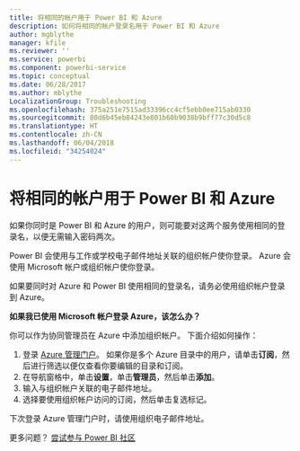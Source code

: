 ```yaml
---
title: 将相同的帐户用于 Power BI 和 Azure
description: 如何将相同的帐户登录名用于 Power BI 和 Azure
author: mgblythe
manager: kfile
ms.reviewer: ''
ms.service: powerbi
ms.component: powerbi-service
ms.topic: conceptual
ms.date: 06/28/2017
ms.author: mblythe
LocalizationGroup: Troubleshooting
ms.openlocfilehash: 375a251e7515ad33396cc4cf5ebb0ee715ab0330
ms.sourcegitcommit: 80d6b45eb84243e801b60b9038b9bff77c30d5c8
ms.translationtype: HT
ms.contentlocale: zh-CN
ms.lasthandoff: 06/04/2018
ms.locfileid: "34254024"
---
```

# <a name="using-the-same-account-for-power-bi-and-azure"></a>将相同的帐户用于 Power BI 和 Azure
如果你同时是 Power BI 和 Azure 的用户，则可能要对这两个服务使用相同的登录名，以便无需输入密码两次。

Power BI 会使用与工作或学校电子邮件地址关联的组织帐户使你登录。  Azure 会使用 Microsoft 帐户或组织帐户使你登录。

如果要同时对 Azure 和 Power BI 使用相同的登录名，请务必使用组织帐户登录到 Azure。

**如果我已使用 Microsoft 帐户登录 Azure，该怎么办？**

你可以作为协同管理员在 Azure 中添加组织帐户。  下面介绍如何操作：

1. 登录 [Azure 管理门户](http://manage.windowsazure.com/)。 如果你是多个 Azure 目录中的用户，请单击**订阅**，然后进行筛选以便仅查看你要编辑的目录和订阅。
2. 在导航窗格中，单击**设置**，单击**管理员**，然后单击**添加**。
3. 输入与组织帐户关联的电子邮件地址。
4. 选择要使用组织帐户访问的订阅，然后单击复选标记。

下次登录 Azure 管理门户时，请使用组织电子邮件地址。

更多问题？ [尝试参与 Power BI 社区](http://community.powerbi.com/)

